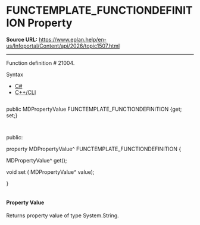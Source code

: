 # FUNCTEMPLATE_FUNCTIONDEFINITION Property

**Source URL:** https://www.eplan.help/en-us/Infoportal/Content/api/2026/topic1507.html

---

Function definition # 21004.

Syntax

- [C#](#i-syntax-CS)
- [C++/CLI](#i-syntax-CPP2005)

```
```
public MDPropertyValue FUNCTEMPLATE_FUNCTIONDEFINITION {get; set;}
```
```

```
```
public:

property MDPropertyValue^ FUNCTEMPLATE_FUNCTIONDEFINITION {

   MDPropertyValue^ get();

   void set (    MDPropertyValue^ value);

}
```
```

#### Property Value

Returns property value of type System.String.
